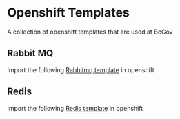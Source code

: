 # Openshift Templates

A collection of openshift templates that are used at BcGov

## Rabbit MQ

Import the following [Rabbitmq template](rabbitmq/rabbitmq.yaml) in openshift

## Redis 

Import the following [Redis template](https://github.com/openshift/origin/blob/master/examples/db-templates/redis-persistent-template.json) in openshift
